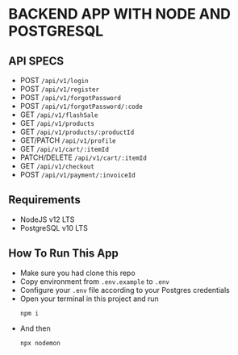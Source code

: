 # BACKEND APP WITH NODE AND POSTGRESQL

## API SPECS
- POST `/api/v1/login`
- POST `/api/v1/register`
- POST `/api/v1/forgotPassword`
- POST `/api/v1/forgotPassword/:code`
- GET `/api/v1/flashSale`
- GET `/api/v1/products`
- GET `/api/v1/products/:productId`
- GET/PATCH `/api/v1/profile`
- GET `/api/v1/cart/:itemId`
- PATCH/DELETE `/api/v1/cart/:itemId`
- GET `/api/v1/checkout`
- POST `/api/v1/payment/:invoiceId`

## Requirements
- NodeJS v12 LTS
- PostgreSQL v10 LTS

## How To Run This App

- Make sure you had clone this repo
- Copy environment from `.env.example` to `.env`
- Configure your `.env` file according to your Postgres credentials
- Open your terminal in this project and run 
  ```
  npm i
  ```
- And then
  ```
  npx nodemon
  ```